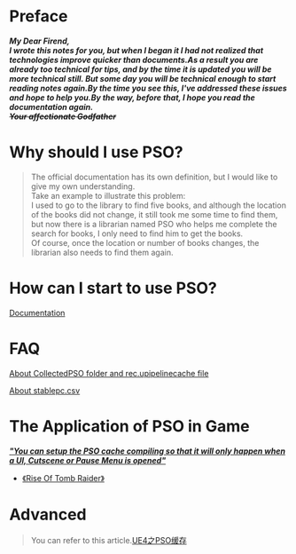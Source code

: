 # Preface
***My Dear Firend,***  
***I wrote this notes for you, but when I began it I had not realized that technologies improve quicker than documents.As a result you are already too technical for tips, and by the time it is updated you will be more technical still. But some day you will be technical enough to start reading notes again.By the time you see this, I've addressed these issues and hope to help you.By the way, before that, I hope you read the documentation again.***  
~~***Your affectionate Godfather***~~  

# Why should I use PSO?
> The official documentation has its own definition, but I would like to give my own understanding.  
> Take an example to illustrate this problem:  
> I used to go to the library to find five books, and although the location of the books did not change, it still took me some time to find them, but now there is a librarian named PSO who helps me complete the search for books, I only need to find him to get the books.  
> Of course, once the location or number of books changes, the librarian also needs to find them again.

# How can I start to use PSO?

[Documentation](https://docs.unrealengine.com/4.26/en-US/SharingAndReleasing/PSOCaching/)

# FAQ

[About CollectedPSO folder and rec.upipelinecache file](https://github.com/Nanfengzhiwo1/TipsAboutPSO_UEOnWindows/issues/2)  
  
[About stablepc.csv](https://github.com/Nanfengzhiwo1/TipsAboutPSO_UEOnWindows/issues/3)
# The Application of PSO in Game

***["You can setup the PSO cache compiling so that it will only happen when a UI, Cutscene or Pause Menu is opened"](https://docs.unrealengine.com/4.26/en-US/SharingAndReleasing/PSOCaching/CompilingUsingPSOCachingData/)***

* [《Rise Of Tomb Raider》](https://youtu.be/OjULOVma0Kc?t=1367)

# Advanced 
> You can refer to this article.[UE4之PSO缓存](https://www.cnblogs.com/kekec/p/13916101.html)
